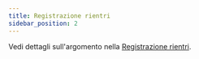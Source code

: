 ```yaml
---
title: Registrazione rientri
sidebar_position: 2
---
```


Vedi dettagli sull'argomento nella [Registrazione rientri](/docs/subcontractor/subcontractor-returns/procedure/returns-record).